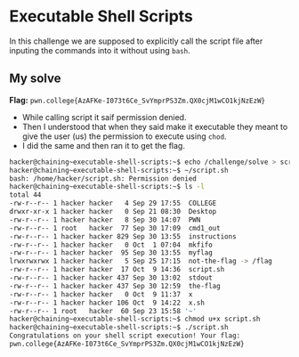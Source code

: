 # Executable Shell Scripts
In this challenge we are supposed to explicitly call the script file after inputing the commands into it without using `bash`.

## My solve
**Flag:** `pwn.college{AzAFKe-I073t6Ce_SvYmprPS3Zm.QX0cjM1wCO1kjNzEzW}`

- While calling script it saif permission denied.
- Then I understood that when they said make it executable they meant to give the user (us) the permission to execute using `chod`.
- I did the same and then ran it to get the flag.

```bash
hacker@chaining~executable-shell-scripts:~$ echo /challenge/solve > script.sh
hacker@chaining~executable-shell-scripts:~$ ~/script.sh
bash: /home/hacker/script.sh: Permission denied
hacker@chaining~executable-shell-scripts:~$ ls -l
total 44
-rw-r--r-- 1 hacker hacker   4 Sep 29 17:55  COLLEGE
drwxr-xr-x 1 hacker hacker   0 Sep 21 08:30  Desktop
-rw-r--r-- 1 hacker hacker   8 Sep 30 14:07  PWN
-rw-r--r-- 1 root   hacker  77 Sep 30 17:09  cmd1_out
-rw-r--r-- 1 hacker hacker 829 Sep 30 13:55  instructions
-rw-r--r-- 1 hacker hacker   0 Oct  1 07:04  mkfifo
-rw-r--r-- 1 hacker hacker  95 Sep 30 13:55  myflag
lrwxrwxrwx 1 hacker hacker   5 Sep 25 17:15  not-the-flag -> /flag
-rw-r--r-- 1 hacker hacker  17 Oct  9 14:36  script.sh
-rw-r--r-- 1 hacker hacker 437 Sep 30 13:02  stdout
-rw-r--r-- 1 hacker hacker 437 Sep 30 12:59  the-flag
-rw-r--r-- 1 hacker hacker   0 Oct  9 11:37  x
-rw-r--r-- 1 hacker hacker 106 Oct  9 14:22  x.sh
-rw-r--r-- 1 root   hacker  60 Sep 23 15:58 '~'
hacker@chaining~executable-shell-scripts:~$ chmod u+x script.sh
hacker@chaining~executable-shell-scripts:~$ ./script.sh
Congratulations on your shell script execution! Your flag:
pwn.college{AzAFKe-I073t6Ce_SvYmprPS3Zm.QX0cjM1wCO1kjNzEzW}
```
